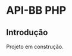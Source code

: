 # API-BB PHP

## Introdução

Projeto em construção.

<!-- ## Introdução

Projeto completo utilizando comunicação e funcionalidades fornecidas pela API do Banco do Berasil. Essa biblioteca pode ser facilmente integrada ao seu software e/ou ERP. -->

<!-- ## Como usar:
<b>Instalação: </b>
Para utilizar a biblioteca através do composer:
```php
composer require divulgueregional/api-inter-v2
```
## Atualizar:
```php
composer update
```
<b>Ou pela última tag: </b>
```php
composer update divulgueregional/api-inter-v2 1.0.1
``` -->

<!-- ## Documentação:
Acesse a pasta docs e leia o README.md

## O QUE VOCÊ PODE UTILIZAR
- Gerar o token
- Incluir boleto de cobrança
- Recuperar coleção de boletos


## Contato Banco Inter:
Poderá pedir o balanciamento dos boletos x transferências para
+55 3003-4070 ou 0800 940 0007
## Autor:
Roseno Matos (developer) rosenomatos@gmail.com<br>
Francisco Alex (Orientador)

## Licença:
A API-INTER-V2 PHP é licenciado sob a Licença MIT (MIT). Você pode usar, copiar, modificar, integrar, publicar, distribuir e/ou vender cópias dos produtos finais, mas deve sempre declarar que Roseno Matos (rosenomatos@gmail.com) é o autor original destes códigos e atribuir um link para https://github.com/divulgueregional/api-inter-v2.git.
<!-- ## Comunidade: -->
<!-- ## Facilitou sua vida?
Se o projeto o ajudou em uma tarefa excencial a sua aplicação de uma forma simples e se gostaria de contribuir com uma pequena doação ao autor, faça pelo PIX abaixo<br><hr>

Chave Pix E-MAIL: roseno@divulgueregional.com.br -->
